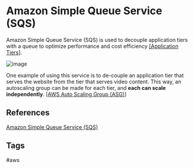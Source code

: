 # Amazon Simple Queue Service (SQS)

Amazon Simple Queue Service (SQS) is used to decouple application tiers with a queue to optimize performance and cost efficiency [[Application Tiers]](https://github.com/EliotKhachi//publicZk/tree/main/202309162313).  

![image](https://s3.us-west-1.amazonaws.com/zettelimages/Sat_Sep_16_06:13:24_PM_PDT_2023.png)

One example of using this service is to de-couple an application tier that serves the website from the tier that serves video content. This way, an autoscaling group can be made for each tier, and **each can scale independently**. [[AWS Auto Scaling Group (ASG)](https://github.com/EliotKhachi//publicZk/tree/main/202309152017)]  

## References
[Amazon Simple Queue Service (SQS)](https://aws.amazon.com/pm/sqs/?trk=84951f72-fb87-4173-b32b-ced557711d5a&sc_channel=ps&ef_id=CjwKCAjwpJWoBhA8EiwAHZFzfqEsotVfstfhzKTRp_sRQkMWzNRLB8qbf-xoGsfp5QzCh5sPNc27vRoCGaYQAvD_BwE:G:s&s_kwcid=AL!4422!3!658520967044!!!g!!!19852662602!149878733460)

## Tags
#aws
